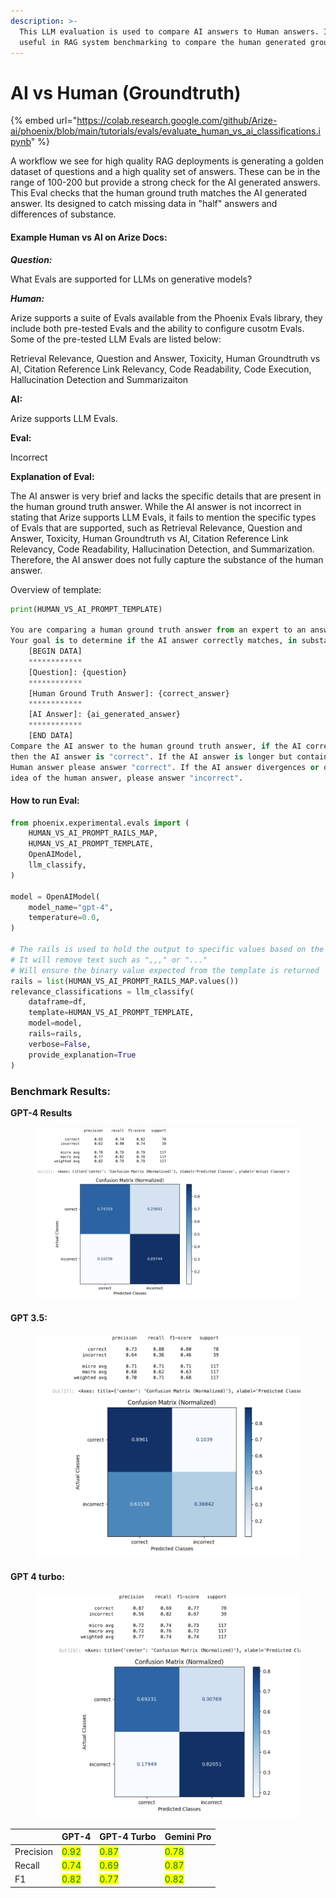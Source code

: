 ```yaml
---
description: >-
  This LLM evaluation is used to compare AI answers to Human answers. Its very
  useful in RAG system benchmarking to compare the human generated groundtruth.
---
```


# AI vs Human (Groundtruth)

{% embed url="https://colab.research.google.com/github/Arize-ai/phoenix/blob/main/tutorials/evals/evaluate_human_vs_ai_classifications.ipynb" %}

A workflow we see for high quality RAG deployments is generating a golden dataset of questions and a high quality set of answers. These can be in the range of 100-200 but provide a strong check for the AI generated answers. This Eval checks that the human ground truth matches the AI generated answer. Its designed to catch missing data in "half" answers and differences of substance.

#### Example Human vs AI on Arize Docs:

_**Question:**_

What Evals are supported for LLMs on generative models?

_**Human:**_

Arize supports a suite of Evals available from the Phoenix Evals library, they include both pre-tested Evals and the ability to configure cusotm Evals. Some of the pre-tested LLM Evals are listed below:

Retrieval Relevance, Question and Answer, Toxicity, Human Groundtruth vs AI, Citation Reference Link Relevancy, Code Readability, Code Execution, Hallucination Detection and Summarizaiton

**AI:**

Arize supports LLM Evals.

**Eval:**

Incorrect

**Explanation of Eval:**

The AI answer is very brief and lacks the specific details that are present in the human ground truth answer. While the AI answer is not incorrect in stating that Arize supports LLM Evals, it fails to mention the specific types of Evals that are supported, such as Retrieval Relevance, Question and Answer, Toxicity, Human Groundtruth vs AI, Citation Reference Link Relevancy, Code Readability, Hallucination Detection, and Summarization. Therefore, the AI answer does not fully capture the substance of the human answer.

Overview of template:

```python
print(HUMAN_VS_AI_PROMPT_TEMPLATE)

You are comparing a human ground truth answer from an expert to an answer from an AI model.
Your goal is to determine if the AI answer correctly matches, in substance, the human answer.
    [BEGIN DATA]
    ************
    [Question]: {question}
    ************
    [Human Ground Truth Answer]: {correct_answer}
    ************
    [AI Answer]: {ai_generated_answer}
    ************
    [END DATA]
Compare the AI answer to the human ground truth answer, if the AI correctly answers the question,
then the AI answer is "correct". If the AI answer is longer but contains the main idea of the
Human answer please answer "correct". If the AI answer divergences or does not contain the main
idea of the human answer, please answer "incorrect".
```

#### How to run Eval:

```python
from phoenix.experimental.evals import (
    HUMAN_VS_AI_PROMPT_RAILS_MAP,
    HUMAN_VS_AI_PROMPT_TEMPLATE,
    OpenAIModel,
    llm_classify,
)

model = OpenAIModel(
    model_name="gpt-4",
    temperature=0.0,
)

# The rails is used to hold the output to specific values based on the template
# It will remove text such as ",,," or "..."
# Will ensure the binary value expected from the template is returned
rails = list(HUMAN_VS_AI_PROMPT_RAILS_MAP.values())
relevance_classifications = llm_classify(
    dataframe=df,
    template=HUMAN_VS_AI_PROMPT_TEMPLATE,
    model=model,
    rails=rails,
    verbose=False,
    provide_explanation=True
)
```

### Benchmark Results:

**GPT-4 Results**

<figure><img src="../../../.gitbook/assets/human_vs_ai_gpt-4.png" alt=""><figcaption></figcaption></figure>

#### GPT 3.5:

<figure><img src="../../../.gitbook/assets/human_vs_ai_gpt-3.5.png" alt=""><figcaption></figcaption></figure>

#### GPT 4 turbo:

<figure><img src="../../../.gitbook/assets/huamn_vs_ai_gpt-4 turbo .png" alt=""><figcaption></figcaption></figure>



|           | GPT-4                                  | GPT-4 Turbo                            | Gemini Pro                             |
| --------- | -------------------------------------- | -------------------------------------- | -------------------------------------- |
| Precision | <mark style="color:green;">0.92</mark> | <mark style="color:green;">0.87</mark> | <mark style="color:green;">0.78</mark> |
| Recall    | <mark style="color:green;">0.74</mark> | <mark style="color:green;">0.69</mark> | <mark style="color:green;">0.87</mark> |
| F1        | <mark style="color:green;">0.82</mark> | <mark style="color:green;">0.77</mark> | <mark style="color:green;">0.82</mark> |

